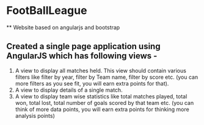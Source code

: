 # FootBallLeague
** Website based on angularjs and bootstrap
## Created a single page application using AngularJS which has following views -
 1. A view to display all matches held. This view should contain various filters like
filter by year, filter by Team name, filter by score etc. (you can more filters as you
see fit, you will earn extra points for that).
 1. A view to display details of a single match.
 1. A view to display team wise statistics like total matches played, total won, total
 lost, total number of goals scored by that team etc. (you can think of more data
 points, you will earn extra points for thinking more analysis points)

